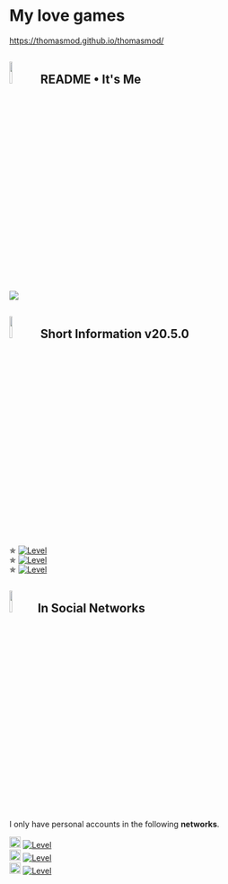 # My love games
https://thomasmod.github.io/thomasmod/

<h2><img src="https://te.legra.ph/file/ce5a5d154736726e05c40.png" width="10%"> README • It's Me</h2>
<img src="https://i.imgur.com/b4YRYhP.jpeg">

<h2><img src="https://te.legra.ph/file/a7a7cfe66398989ea7899.png" width="10%"> Short Information v20.5.0</h2>
✯ <a href='https://github.com/thomasmod'><img src='https://img.shields.io/badge/By programming:- Python, PHP, HTML, CSS-red?style=flat-square' alt='Level'></a><br>
✯ <a href='https://github.com/thomasmod'><img src='https://img.shields.io/badge/By graphic:- Procreate, IbisPaint, Painter-red?style=flat-square' alt='Level'></a><br>
✯ <a href='https://github.com/thomasmod'><img src='https://img.shields.io/badge/My hobbies:- Listening to music, Art works, Games-red?style=flat-square' alt='Level'></a>

<h2><img src="https://te.legra.ph/file/2b66eef4952cedc2e1ffb.png" width="10%">In Social Networks</h2>
I only have personal accounts in the following <b>networks</b>.<br>

<img src="https://te.legra.ph/file/ad02280782f0cafbe372a.png" width="20px"> <a href='https://instagram.com/_temur.erkinov'><img src='https://img.shields.io/badge/Instagram-_temur.erkinov-orange?style=flat-square' alt='Level'></a><br>
<img src="https://te.legra.ph/file/91d2efe400346edafa0cb.png" width="20px"> <a href='https://telegram.me/netuzb'><img src='https://img.shields.io/badge/Telegram-@netuzb-orange?style=flat-square' alt='Level'></a><br>
<img src="https://te.legra.ph/file/96373389a8d6110b2bf53.png" width="20px"> <a href='https://github.com/thomasmod'><img src='https://img.shields.io/badge/Github-Netuzb-orange?style=flat-square' alt='Level'></a>
